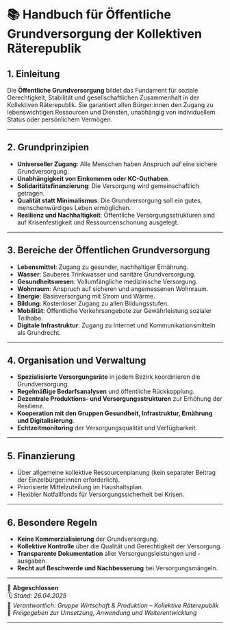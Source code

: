 <!--
Autor: Fabio Weidner
Version: 1.0
Sektion: Wirtschaft & Produktion
Veröffentlichung: April 2025
-->

# 📚 Handbuch für Öffentliche Grundversorgung der Kollektiven Räterepublik

## 1. Einleitung

Die **Öffentliche Grundversorgung** bildet das Fundament für soziale Gerechtigkeit, Stabilität und gesellschaftlichen Zusammenhalt in der Kollektiven Räterepublik. Sie garantiert allen Bürger:innen den Zugang zu lebenswichtigen Ressourcen und Diensten, unabhängig von individuellem Status oder persönlichem Vermögen.

---

## 2. Grundprinzipien

- **Universeller Zugang**: Alle Menschen haben Anspruch auf eine sichere Grundversorgung.
- **Unabhängigkeit von Einkommen oder KC-Guthaben**.
- **Solidaritätsfinanzierung**: Die Versorgung wird gemeinschaftlich getragen.
- **Qualität statt Minimalismus**: Die Grundversorgung soll ein gutes, menschenwürdiges Leben ermöglichen.
- **Resilienz und Nachhaltigkeit**: Öffentliche Versorgungsstrukturen sind auf Krisenfestigkeit und Ressourcenschonung ausgelegt.

---

## 3. Bereiche der Öffentlichen Grundversorgung

- **Lebensmittel**: Zugang zu gesunder, nachhaltiger Ernährung.
- **Wasser**: Sauberes Trinkwasser und sanitäre Grundversorgung.
- **Gesundheitswesen**: Vollumfängliche medizinische Versorgung.
- **Wohnraum**: Anspruch auf sicheren und angemessenen Wohnraum.
- **Energie**: Basisversorgung mit Strom und Wärme.
- **Bildung**: Kostenloser Zugang zu allen Bildungsstufen.
- **Mobilität**: Öffentliche Verkehrsangebote zur Gewährleistung sozialer Teilhabe.
- **Digitale Infrastruktur**: Zugang zu Internet und Kommunikationsmitteln als Grundrecht.

---

## 4. Organisation und Verwaltung

- **Spezialisierte Versorgungsräte** in jedem Bezirk koordinieren die Grundversorgung.
- **Regelmäßige Bedarfsanalysen** und öffentliche Rückkopplung.
- **Dezentrale Produktions- und Versorgungsstrukturen** zur Erhöhung der Resilienz.
- **Kooperation mit den Gruppen Gesundheit, Infrastruktur, Ernährung und Digitalisierung**.
- **Echtzeitmonitoring** der Versorgungsqualität und Verfügbarkeit.

---

## 5. Finanzierung

- Über allgemeine kollektive Ressourcenplanung (kein separater Beitrag der Einzelbürger:innen erforderlich).
- Priorisierte Mittelzuteilung im Haushaltsplan.
- Flexibler Notfallfonds für Versorgungssicherheit bei Krisen.

---

## 6. Besondere Regeln

- **Keine Kommerzialisierung** der Grundversorgung.
- **Kollektive Kontrolle** über die Qualität und Gerechtigkeit der Versorgung.
- **Transparente Dokumentation** aller Versorgungsleistungen und -ausgaben.
- **Recht auf Beschwerde und Nachbesserung** bei Versorgungsmängeln.

---

🔢 **Abgeschlossen**  
🗓️ *Stand: 26.04.2025*  
🏩 *Verantwortlich: Gruppe Wirtschaft & Produktion – Kollektive Räterepublik*  
🔐 *Freigegeben zur Umsetzung, Anwendung und Weiterentwicklung*

---

